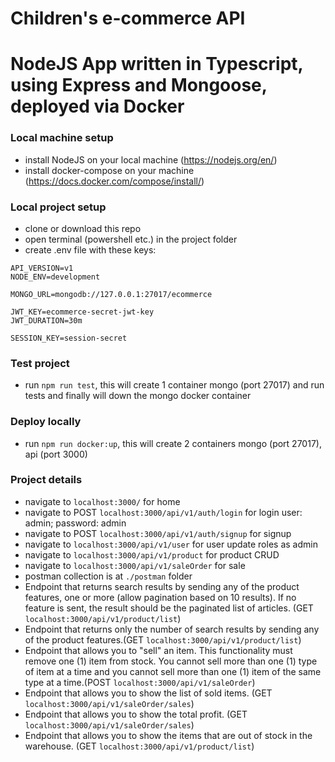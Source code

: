 # Children's e-commerce API
# NodeJS App written in Typescript, using Express and Mongoose, deployed via Docker


### Local machine setup
- install NodeJS on your local machine (https://nodejs.org/en/)
- install docker-compose on your machine (https://docs.docker.com/compose/install/)

### Local project setup
- clone or download this repo
- open terminal (powershell etc.) in the project folder
- create .env file with these keys:
```
API_VERSION=v1
NODE_ENV=development

MONGO_URL=mongodb://127.0.0.1:27017/ecommerce

JWT_KEY=ecommerce-secret-jwt-key
JWT_DURATION=30m

SESSION_KEY=session-secret
```

### Test project
- run `npm run test`, this will create 1 container mongo (port 27017) and run tests and finally will down the mongo docker container

### Deploy locally
- run `npm run docker:up`, this will create 2 containers mongo (port 27017), api (port 3000)

### Project details
- navigate to `localhost:3000/` for home
- navigate to POST `localhost:3000/api/v1/auth/login` for login user: admin; password: admin
- navigate to POST `localhost:3000/api/v1/auth/signup` for signup
- navigate to `localhost:3000/api/v1/user` for user update roles as admin
- navigate to `localhost:3000/api/v1/product` for product CRUD
- navigate to `localhost:3000/api/v1/saleOrder` for sale
- postman collection is at `./postman` folder
- Endpoint that returns search results by sending any of the product features, one or more (allow pagination based on 10 results). If no feature is sent, the result should be the paginated list of articles.
(GET `localhost:3000/api/v1/product/list`)
- Endpoint that returns only the number of search results by sending any of the product features.(GET `localhost:3000/api/v1/product/list`)
- Endpoint that allows you to "sell" an item. This functionality must remove one (1) item from stock. You cannot sell more than one (1) type of item at a time and you cannot sell more than one (1) item of the same type at a time.(POST `localhost:3000/api/v1/saleOrder`)
- Endpoint that allows you to show the list of sold items. (GET `localhost:3000/api/v1/saleOrder/sales`)
- Endpoint that allows you to show the total profit. (GET `localhost:3000/api/v1/saleOrder/sales`)
- Endpoint that allows you to show the items that are out of stock in the warehouse. (GET `localhost:3000/api/v1/product/list`)